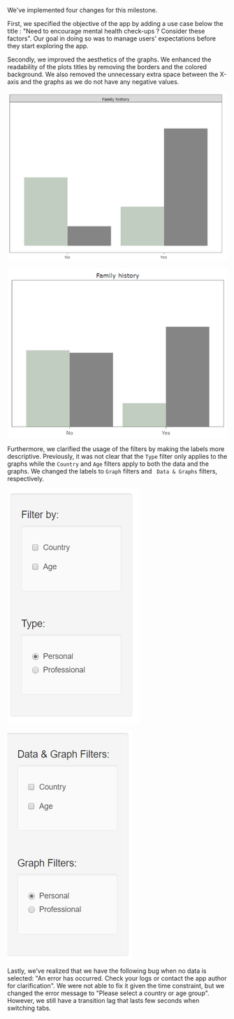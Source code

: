 We've implemented four changes for this milestone.

First, we specified the objective of the app by adding a use case below the title : "Need to encourage mental health check-ups ? Consider these factors". Our goal in doing so was to manage users' expectations before they start exploring the app.

Secondly, we improved the aesthetics of the graphs. We enhanced the readability of the plots titles by removing the borders and the colored background. We also removed the unnecessary extra space between the X-axis and the graphs as we do not have any negative values. 

![Graphs Before](img/Plots-before.PNG)

![Graphs After](img/Plots-after.PNG)

Furthermore, we clarified the usage of the filters by making the labels more descriptive. Previously, it was not clear that the `Type` filter only applies to the graphs while the `Country` and `Age` filters apply to both the data and the graphs.  We changed the labels to `Graph` filters and ` Data & Graphs` filters, respectively. 

![Filters Before](img/Filters-before.PNG)

![Filters After](img/Filters-after.PNG)

Lastly, we’ve realized that we have the following bug when no data is selected: "An error has occurred. Check your logs or contact the app author for clarification". We were not able to fix it given the time constraint, but we changed the error message to "Please select a country or age group". However, we still have a transition lag that lasts few seconds when switching tabs.
